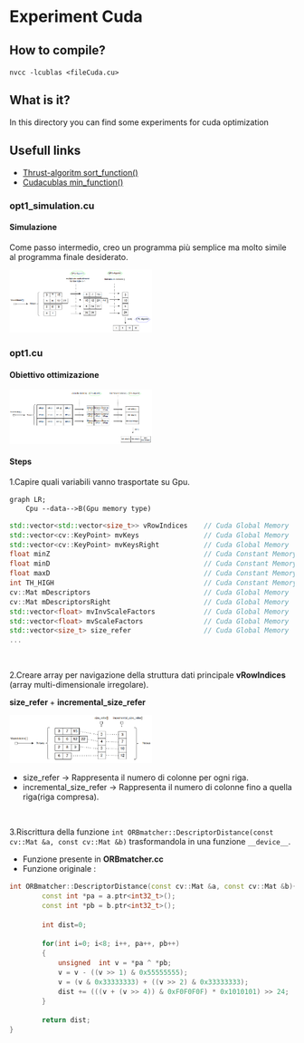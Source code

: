 # Experiment Cuda



## How to compile?

`nvcc -lcublas <fileCuda.cu>`


## What is it?

In this directory you can find some experiments for cuda optimization

## Usefull links

- [Thrust-algoritm sort_function()](https://nvidia.github.io/cccl/thrust/api/groups/group__algorithms.html)
- [Cudacublas min_function()](https://docs.nvidia.com/cuda/cublas/index.html#cublasi-t-amin)





### opt1_simulation.cu

#### Simulazione

Come passo intermedio, creo un programma più semplice ma molto simile al programma finale desiderato.

<img src="img/opt1.cu_1.png" width=50% alt=""> </img>

### opt1.cu


#### Obiettivo ottimizazione

<img src="img/opt1.png" width=50% alt=""> </img>

#### Steps

1.Capire quali variabili vanno trasportate su Gpu.

```mermaid
graph LR;
    Cpu --data-->B(Gpu memory type)
```


```c++
std::vector<std::vector<size_t>> vRowIndices    // Cuda Global Memory
std::vector<cv::KeyPoint> mvKeys                // Cuda Global Memory
std::vector<cv::KeyPoint> mvKeysRight           // Cuda Global Memory
float minZ                                      // Cuda Constant Memory   
float minD                                      // Cuda Constant Memory   
float maxD                                      // Cuda Constant Memory   
int TH_HIGH                                     // Cuda Constant Memory   
cv::Mat mDescriptors                            // Cuda Global Memory
cv::Mat mDescriptorsRight                       // Cuda Global Memory
std::vector<float> mvInvScaleFactors            // Cuda Global Memory
std::vector<float> mvScaleFactors               // Cuda Global Memory
std::vector<size_t> size_refer                  // Cuda Global Memory
...
```

<br>

2.Creare array per navigazione della struttura dati principale <b>vRowIndices</b> (array multi-dimensionale irregolare).

<b> size_refer </b> + <b> incremental_size_refer </b>

<img src="img/size_refer.png" width=50% alt=""> </img>

- size_refer -> Rappresenta il numero di colonne per ogni riga.
- incremental_size_refer -> Rappresenta il numero di colonne fino a quella riga(riga compresa).

<br>

3.Riscrittura della funzione ```int ORBmatcher::DescriptorDistance(const cv::Mat &a, const cv::Mat &b)``` trasformandola in una funzione `__device__`.

- Funzione presente in <b>ORBmatcher.cc</b>
- Funzione originale :

```c++
int ORBmatcher::DescriptorDistance(const cv::Mat &a, const cv::Mat &b){
        const int *pa = a.ptr<int32_t>();
        const int *pb = b.ptr<int32_t>();

        int dist=0;

        for(int i=0; i<8; i++, pa++, pb++)
        {
            unsigned  int v = *pa ^ *pb;
            v = v - ((v >> 1) & 0x55555555);
            v = (v & 0x33333333) + ((v >> 2) & 0x33333333);
            dist += (((v + (v >> 4)) & 0xF0F0F0F) * 0x1010101) >> 24;
        }

        return dist;
}
```









